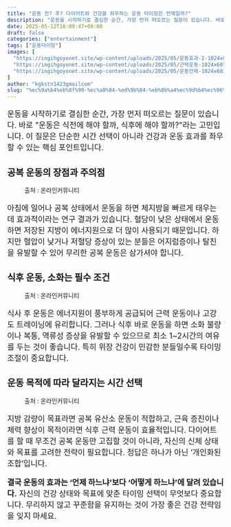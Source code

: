 ```yaml
---
title: "운동 전? 후? 다이어트와 건강을 좌우하는 운동 타이밍은 언제일까?"
description: "운동을 시작하기로 결심한 순간, 가장 먼저 떠오르는 질문이 있습니다. 바로 \"운동은 식전에 해야 할까, 식후에 해야 할까?\"라는 고민입니다. 이 질문은 단순한 시간 선택이 아니라 건강과 운동 효과를 좌우할 수 있는 핵심 포인트입니다."
date: 2025-05-12T16:09:47+09:00
draft: false
categories: ["entertainment"]
tags: ["운동타이밍"]
images: [
  "https://ingihgoyonet.site/wp-content/uploads/2025/05/운동효과-2-1024x683.jpg"
  "https://ingihgoyonet.site/wp-content/uploads/2025/05/근력운동-1024x685.jpg"
  "https://ingihgoyonet.site/wp-content/uploads/2025/05/운동언제-1024x683.jpg"
]
author: "kgkstn1423gmailcom"
slug: "%ec%9a%b4%eb%8f%99-%ec%a0%84-%ed%9b%84-%eb%8b%a4%ec%9d%b4%ec%96%b4%ed%8a%b8%ec%99%80-%ea%b1%b4%ea%b0%95%ec%9d%84-%ec%a2%8c%ec%9a%b0%ed%95%98%eb%8a%94-%ec%9a%b4%eb%8f%99-%ed%83%80%ec%9d%b4%eb%b0%8d"
---
```


<p style="font-size:18px">운동을 시작하기로 결심한 순간, 가장 먼저 떠오르는 질문이 있습니다. 바로 "운동은 식전에 해야 할까, 식후에 해야 할까?"라는 고민입니다. 이 질문은 단순한 시간 선택이 아니라 건강과 운동 효과를 좌우할 수 있는 핵심 포인트입니다.</p> <h2 >공복 운동의 장점과 주의점</h2> <figure ><img src="https://ingihgoyonet.site/wp-content/uploads/2025/05/운동효과-2-1024x683.jpg" alt="" style="aspect-ratio:16/9;object-fit:cover"/><figcaption >출처 : 온라인커뮤니티</figcaption></figure> <p style="font-size:18px">아침에 일어나 공복 상태에서 운동을 하면 체지방을 빠르게 태우는 데 효과적이라는 연구 결과가 있습니다. 혈당이 낮은 상태에서 운동하면 저장된 지방이 에너지원으로 더 많이 사용되기 때문입니다. 하지만 혈압이 낮거나 저혈당 증상이 있는 분들은 어지럼증이나 탈진을 유발할 수 있어 무리한 공복 운동은 삼가셔야 합니다.</p> <h2 >식후 운동, 소화는 필수 조건</h2> <figure ><img src="https://ingihgoyonet.site/wp-content/uploads/2025/05/근력운동-1024x685.jpg" alt="" style="aspect-ratio:16/9;object-fit:cover"/><figcaption >출처 : 온라인커뮤니티</figcaption></figure> <p style="font-size:18px">식사 후 운동은 에너지원이 풍부하게 공급되어 근력 운동이나 고강도 트레이닝에 유리합니다. 그러나 식후 바로 운동을 하면 소화 불량이나 복통, 역류성 증상을 유발할 수 있으므로 최소 1~2시간의 여유를 두는 것이 좋습니다. 특히 위장 건강이 민감한 분들일수록 타이밍 조절이 중요합니다.</p> <h2 >운동 목적에 따라 달라지는 시간 선택</h2> <figure ><img src="https://ingihgoyonet.site/wp-content/uploads/2025/05/운동언제-1024x683.jpg" alt="" style="aspect-ratio:16/9;object-fit:cover"/><figcaption >출처 : 온라인커뮤니티</figcaption></figure> <p style="font-size:18px">지방 감량이 목표라면 공복 유산소 운동이 적합하고, 근육 증진이나 체력 향상이 목적이라면 식후 근력 운동이 효율적입니다. 다이어트를 할 때 무조건 공복 운동만 고집할 것이 아니라, 자신의 신체 상태와 목표를 고려한 전략이 필요합니다. 정답은 하나가 아닌 ‘개인화된 조합’입니다.</p> <p style="font-size:18px"><strong>결국 운동의 효과는 ‘언제 하느냐’보다 ‘어떻게 하느냐’에 달려 있습니다.</strong> 자신의 건강 상태와 목표에 맞춘 타이밍 선택이 무엇보다 중요합니다. 무리하지 않고 꾸준함을 유지하는 것이 가장 좋은 건강 전략임을 잊지 마세요.</p>